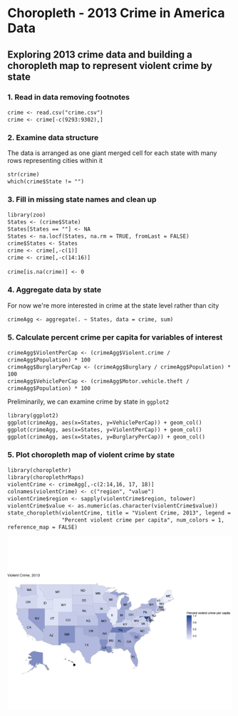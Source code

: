 # Choropleth - 2013 Crime in America Data
## Exploring 2013 crime data and building a choropleth map to represent violent crime by state

### 1. Read in data removing footnotes

```
crime <- read.csv("crime.csv")  
crime <- crime[-c(9293:9302),]
```
### 2. Examine data structure
The data is arranged as one giant merged cell for each state with many rows representing cities within it
```
str(crime)  
which(crime$State != "")
```

### 3. Fill in missing state names and clean up

```
library(zoo)  
States <- (crime$State)  
States[States == ""] <- NA  
States <- na.locf(States, na.rm = TRUE, fromLast = FALSE)  
crime$States <- States  
crime <- crime[,-c(1)]  
crime <- crime[,-c(14:16)]  

crime[is.na(crime)] <- 0  
```

### 4. Aggregate data by state
For now we're more interested in crime at the state level rather than city
```
crimeAgg <- aggregate(. ~ States, data = crime, sum)  
```

### 5. Calculate percent crime per capita for variables of interest

```
crimeAgg$ViolentPerCap <- (crimeAgg$Violent.crime / crimeAgg$Population) * 100
crimeAgg$BurglaryPerCap <- (crimeAgg$Burglary / crimeAgg$Population) * 100
crimeAgg$VehiclePerCap <- (crimeAgg$Motor.vehicle.theft / crimeAgg$Population) * 100
```

Preliminarily, we can examine crime by state in ```ggplot2```

```
library(ggplot2)  
ggplot(crimeAgg, aes(x=States, y=VehiclePerCap)) + geom_col()  
ggplot(crimeAgg, aes(x=States, y=ViolentPerCap)) + geom_col()  
ggplot(crimeAgg, aes(x=States, y=BurglaryPerCap)) + geom_col()  
```

### 5. Plot choropleth map of violent crime by state

```
library(choroplethr)  
library(choroplethrMaps)  
violentCrime <- crimeAgg[,-c(2:14,16, 17, 18)]  
colnames(violentCrime) <- c("region", "value")  
violentCrime$region <- sapply(violentCrime$region, tolower)  
violentCrime$value <- as.numeric(as.character(violentCrime$value))  
state_choropleth(violentCrime, title = "Violent Crime, 2013", legend = 
                 "Percent violent crime per capita", num_colors = 1, reference_map = FALSE)  
```
![Crime choropleth](/crimeRplot.png?raw=true)
